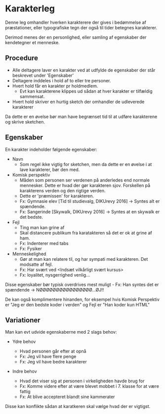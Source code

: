 # Karakterleg

Denne leg omhandler hverken karakterere der gives i bedømmelse af præstationer,
eller typografiske tegn der også til tider betegnes karakterer.

Derimod menes der en personlighed, eller samling af egenskaber der kendetegner
et menneske.

## Procedure

* Alle deltagere laver en karakter ved at udfylde de egenskaber der står beskrevet under 'Egenskaber'
* Deltagere inddeles i hold af to eller tre personer.
* Hvert hold får en karakter pr holdmedlem.
    - Evt kan karakterene klippes ud sådan at hver karakter er tilfældig sammensat.
* Hvert hold skriver en hurtig sketch der omhandler de udleverede karakterer

Da dette er en øvelse bør man have begrænset tid til at udføre karakterene og skrive sketchen.

## Egenskaber

En karakter indeholder følgende egenskaber:
* Navn
    - Som regel ikke vigtig for sketchen, men da dette er en øvelse i at lave karakterer, bør den med.
* Komisk perspektiv
    - Måden som personen ser verdenen på anderledes end normale mennesker. Dette er hvad der gør karakteren sjov.
      Forskellen på karakterens verden og den rigtige verden.
    - Dette er 'præmissen' for karakteren.
    - Fx: Gymnasie elev [Tid til studievalg, DIKUrevy 2016] -> Syntes alt er spændende.
    - Fx: Sangerinde [Skywalk, DIKUrevy 2016] -> Syntes at en skywalk er det bedste.
* Fejl
    - Ting man kan grine af
    - Skal distancere publikum fra karatakteren så det er ok at grine af ham.
    - Fx: Indenterer med tabs
    - Fx: Fysiker
* Menneskelighed
    - Gør at man kan relatere til, og har sympati med karakteren. Det modsatte af fejl.
    - Fx: Har svært ved <Indsæt vilkårligt svært kursus>
    - Fx: loyalitet, nysgerrighed venlig...

Disse egenskaber bør typisk overdrives mest muligt
    - Fx: Han syntes det er spændende -> NØØØØØØØØØØØØØØØØ...ØJ!!

De kan også komplimentere hinanden, for eksempel hvis Komisk Perspektiv er "Jeg er den bedste koder i verden"
og Fejl er "Han koder kun HTML"

## Variationer
Man kan evt udvide egenskaberne med 2 slags behov:

* Ydre behov
    - Hvad personen går efter at opnå
    - Fx: Jeg vil have flere penge
    - Fx: Jeg vil have bedre karakterer

* Indre behov
    - Hvad det viser sig at personen i virkeligheden havde brug for
    - Fx: Komme videre efter at være blevet mobbet i 7. klasse for at være fattig
    - Fx: At blive accepteret blandt sine kammerater

Disse kan konflikte sådan at karatkeren skal vælge hvad der er vigtigst.
